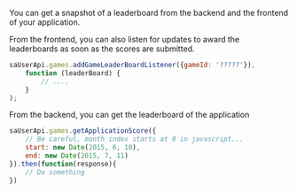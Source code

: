 You can get a snapshot of a leaderboard from the backend and the frontend of your application.

From the frontend, you can also listen for updates to award the leaderboards as soon as the scores are submitted.

```javascript
saUserApi.games.addGameLeaderBoardListener({gameId: '?????'}),
	function (leaderBoard) {
		// ....
	}
);
```

From the backend, you can get the leaderboard of the application
```javascript
saUserApi.games.getApplicationScore({
    // Be careful, month index starts at 0 in javascript...
    start: new Date(2015, 6, 10),
    end: new Date(2015, 7, 11)
}).then(function(response){
    // Do something
})
```